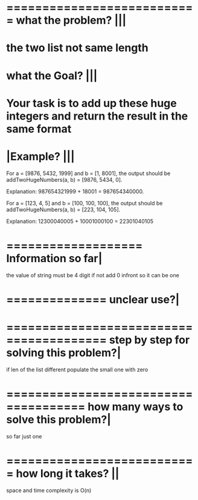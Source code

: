 ===========================
what the problem? |||
===========================
the two list not same length
===========================
what the Goal? |||
===========================
Your task is to add up these huge integers and return the result in the same format
===========================
|Example? |||
===========================
For a = [9876, 5432, 1999] and b = [1, 8001], the output should be
addTwoHugeNumbers(a, b) = [9876, 5434, 0].

Explanation: 987654321999 + 18001 = 987654340000.

For a = [123, 4, 5] and b = [100, 100, 100], the output should be
addTwoHugeNumbers(a, b) = [223, 104, 105].

Explanation: 12300040005 + 10001000100 = 22301040105

===================
Information so far|
===================
the value of string must be
4 digit if not add 0 infront so it can be one

==============
unclear use?|
==============

========================================
step by step for solving this problem?|
========================================
if len of the list different populate the small one with zero

=====================================
how many ways to solve this problem?|
=====================================
so far just one

===========================
how long it takes? ||
===========================
space and time complexity is O(n)
